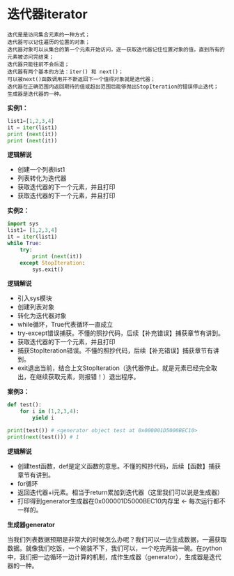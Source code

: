 # 迭代器iterator

    迭代是是访问集合元素的一种方式；
    迭代器可以记住遍历的位置的对象；
    迭代器对象可以从集合的第一个元素开始访问，逐一获取迭代器记住位置对象的值，直到所有的元素被访问完结束；
    迭代器只能往前不会后退；
    迭代器有两个基本的方法：iter() 和 next()；
    可以被next()函数调用并不断返回下一个值得对象就是迭代器；
    迭代器在正确范围内返回期待的值或超出范围后能够抛出StopIteration的错误停止迭代；
    生成器是迭代器的一种。

**实例1：**
```py
list1=[1,2,3,4]
it = iter(list1)	
print (next(it))
print (next(it))
```
**逻辑解说**
- 创建一个列表list1
- 列表转化为迭代器
- 获取迭代器的下一个元素，并且打印
- 获取迭代器的下一个元素，并且打印

**实例2：**
```py
import sys
list1= [1,2,3,4]
it = iter(list1)
while True:
    try:
        print (next(it))
    except StopIteration:
        sys.exit()
```
**逻辑解说**
- 引入sys模块
- 创建列表对象
- 转化为迭代器对象
- while循环，True代表循环一直成立
- try-except错误捕获。不懂的照抄代码，后续【补充错误】捕获章节有讲到。
- 获取迭代器的下一个元素，并且打印
- 捕获StopIteration错误。不懂的照抄代码，后续【补充错误】捕获章节有讲到。
- exit退出当前，结合上文StopIteration（迭代器停止。就是元素已经完全取出，在继续获取元素，则报错！）退出程序。

**案例3：**
```py
def test():
    for i in (1,2,3,4):
        yield i

print(test()) # <generator object test at 0x000001D5000BEC10>
print(next(test())) # 1
```
**逻辑解说**
- 创建test函数，def是定义函数的意思。不懂的照抄代码，后续【函数】捕获章节有讲到。
- for循环
- 返回迭代器+i元素。相当于return累加到迭代器（这里我们可以说是生成器）
- 打印得到generator生成器在0x000001D5000BEC10内存里 <- 每次运行都不一样的。

**生成器generator**

当我们列表数据预期是非常大的时候怎么办呢？我们可以一边生成数据，一遍获取数据。就像我们吃饭，一个碗装不下，我们可以，一个吃完再装一碗。在python中，我们把一边循环一边计算的机制，成作生成器（generator），生成器是迭代器的一种。